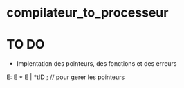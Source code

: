 # compilateur_to_processeur

# TO DO
 - Implentation des pointeurs, des fonctions et des erreurs

 E:  E * E | *tID ; // pour gerer les pointeurs 
